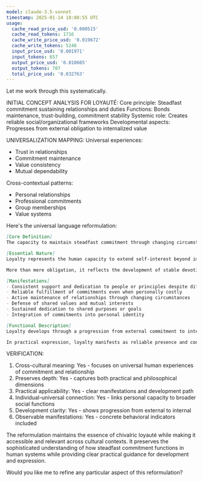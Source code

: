 ```yaml
---
model: claude-3.5-sonnet
timestamp: 2025-01-14 18:08:55 UTC
usage:
  cache_read_price_usd: '0.000515'
  cache_read_tokens: 1716
  cache_write_price_usd: '0.019672'
  cache_write_tokens: 5246
  input_price_usd: '0.001971'
  input_tokens: 657
  output_price_usd: '0.010605'
  output_tokens: 707
  total_price_usd: '0.032763'
---
```


Let me work through this systematically.

INITIAL CONCEPT ANALYSIS FOR LOYAUTÉ:
Core principle: Steadfast commitment sustaining relationships and duties
Functions: Bonds maintenance, trust-building, commitment stability
Systemic role: Creates reliable social/organizational frameworks
Developmental aspects: Progresses from external obligation to internalized value

UNIVERSALIZATION MAPPING:
Universal experiences:
- Trust in relationships
- Commitment maintenance
- Value consistency
- Mutual dependability

Cross-contextual patterns:
- Personal relationships
- Professional commitments
- Group memberships
- Value systems

Here's the universal language reformulation:

```markdown
[Core Definition]
The capacity to maintain steadfast commitment through changing circumstances, manifesting as reliable dedication to people, principles, or purposes. It creates stable frameworks for relationship and action while fostering mutual trust and sustainable bonds between individuals and groups.

[Essential Nature]
Loyalty represents the human capacity to extend self-interest beyond immediate benefit, creating lasting bonds through consistent commitment. It operates as both an organizing principle for relationship and action, and a stabilizing force in human systems. This quality enables reliable frameworks for cooperation and mutual support, transforming temporary associations into durable connections through demonstrated consistency.

More than mere obligation, it reflects the development of stable devotion that remains resilient through challenges and changes. This steadfastness creates the foundation for deep trust, allowing complex social structures and long-term endeavors to develop and persist.

[Manifestations]
- Consistent support and dedication to people or principles despite difficulties
- Reliable fulfillment of commitments even when personally costly
- Active maintenance of relationships through changing circumstances 
- Defense of shared values and mutual interests
- Sustained dedication to shared purposes or goals
- Integration of commitments into personal identity

[Functional Description]
Loyalty develops through a progression from external commitment to internalized dedication. Initially established through explicit agreements or social bonds, it grows through tested experience and demonstrated reliability. As commitment deepens, it becomes integrated into personal identity, transforming from conscious choice to natural expression. This development creates increasingly stable foundations for relationship and action while building capacity for sustained dedication.

In practical expression, loyalty manifests as reliable presence and consistent support, particularly during challenges. It enables long-term planning and complex cooperation by providing stable frameworks for relationship and action. This reliability creates environments of trust where deeper connections and more ambitious shared endeavors become possible. Through demonstrated consistency, it transforms potential into actual bonds, building sustainable structures for human collaboration and growth.
```

VERIFICATION:
1. Cross-cultural meaning: Yes - focuses on universal human experiences of commitment and relationship
2. Preserves depth: Yes - captures both practical and philosophical dimensions
3. Practical applicability: Yes - clear manifestations and development path
4. Individual-universal connection: Yes - links personal capacity to broader social functions
5. Development clarity: Yes - shows progression from external to internal
6. Observable manifestations: Yes - concrete behavioral indicators included

The reformulation maintains the essence of chivalric loyauté while making it accessible and relevant across cultural contexts. It preserves the sophisticated understanding of how steadfast commitment functions in human systems while providing clear practical guidance for development and expression.

Would you like me to refine any particular aspect of this reformulation?